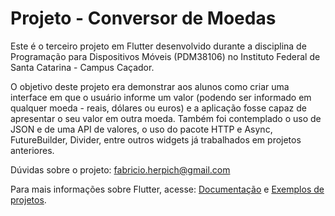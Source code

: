 # Projeto - Conversor de Moedas

Este é o terceiro projeto em Flutter desenvolvido durante a disciplina de Programação para Dispositivos Móveis (PDM38106) no Instituto Federal de Santa Catarina - Campus Caçador.

O objetivo deste projeto era demonstrar aos alunos como criar uma interface em que o usuário informe um valor (podendo ser informado em qualquer moeda - reais, dólares ou euros) e a aplicação fosse capaz de apresentar o seu valor em outra moeda. Também foi contemplado o uso de JSON e de uma API de valores, o uso do pacote HTTP e Async, FutureBuilder, Divider, entre outros widgets já trabalhados em projetos anteriores.

Dúvidas sobre o projeto: fabricio.herpich@gmail.com

Para mais informações sobre Flutter, acesse:
[Documentação](https://flutter.dev/docs) e 
[Exemplos de projetos](https://flutter.dev/docs/cookbook).
